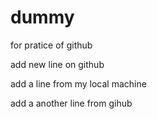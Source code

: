 # dummy
for pratice of github

add new line on github

add a line from my local machine

add a another line from gihub
